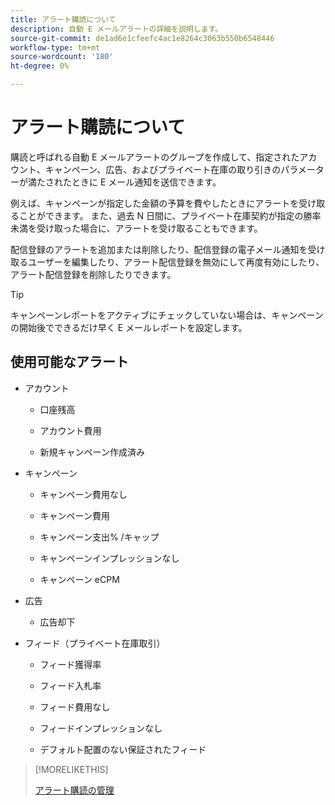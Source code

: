 ```yaml
---
title: アラート購読について
description: 自動 E メールアラートの詳細を説明します。
source-git-commit: de1ad6e1cfeefc4ac1e8264c3063b550b6548446
workflow-type: tm+mt
source-wordcount: '180'
ht-degree: 0%

---
```


# アラート購読について

購読と呼ばれる自動 E メールアラートのグループを作成して、指定されたアカウント、キャンペーン、広告、およびプライベート在庫の取り引きのパラメーターが満たされたときに E メール通知を送信できます。

例えば、キャンペーンが指定した金額の予算を費やしたときにアラートを受け取ることができます。 また、過去 N 日間に、プライベート在庫契約が指定の勝率未満を受け取った場合に、アラートを受け取ることもできます。

配信登録のアラートを追加または削除したり、配信登録の電子メール通知を受け取るユーザーを編集したり、アラート配信登録を無効にして再度有効にしたり、アラート配信登録を削除したりできます。

>[!TIP]
>
> キャンペーンレポートをアクティブにチェックしていない場合は、キャンペーンの開始後でできるだけ早く E メールレポートを設定します。

## 使用可能なアラート

* アカウント

   * 口座残高

   * アカウント費用

   * 新規キャンペーン作成済み

* キャンペーン

   * キャンペーン費用なし

   * キャンペーン費用

   * キャンペーン支出% /キャップ

   * キャンペーンインプレッションなし

   * キャンペーン eCPM

* 広告

   * 広告却下

* フィード（プライベート在庫取引）

   * フィード獲得率

   * フィード入札率

   * フィード費用なし

   * フィードインプレッションなし

   * デフォルト配置のない保証されたフィード

>[!MORELIKETHIS]
>
>[アラート購読の管理](alerts-manage.md)
